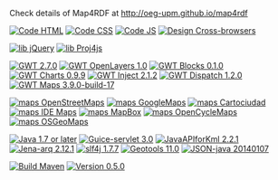 Check details of Map4RDF at http://oeg-upm.github.io/map4rdf

[![Code HTML](https://img.shields.io/badge/code-HTML-blue.svg)](https://www.w3.org/TR/html/)
[![Code CSS](https://img.shields.io/badge/code-CSS-blue.svg)](http://www.w3schools.com/css/css_intro.asp)
[![Code JS](https://img.shields.io/badge/code-JS-blue.svg)](http://www.w3schools.com/js/)
[![Design Cross-browsers](https://img.shields.io/badge/design-Cross--Browsers-blue.svg)](https://en.wikipedia.org/wiki/Cross-browser)

[![lib jQuery](https://img.shields.io/badge/lib-jQuery-green.svg)](https://jquery.com/)
[![lib Proj4js](https://img.shields.io/badge/lib-Proj4js-green.svg)](http://proj4js.org/)

[![GWT 2.7.0](https://img.shields.io/badge/GWT-2.7.0-43a047.svg)](http://www.gwtproject.org/)
[![GWT OpenLayers 1.0](https://img.shields.io/badge/GWT%20OpenLayers-1.0-43a047.svg)](https://github.com/geosdi/GWT-OpenLayers)
[![GWT Blocks 0.1.0](https://img.shields.io/badge/GWT%20Blocks-0.1.0-43a047.svg)](https://github.com/oeg-upm/gwt-blocks/)
[![GWT Charts 0.9.9](https://img.shields.io/badge/GWT%20Charts-0.9.9-43a047.svg)](https://github.com/google/gwt-charts)
[![GWT Inject 2.1.2](https://img.shields.io/badge/GWT%20Inject-2.1.2-43a047.svg)](https://code.google.com/archive/p/google-gin/)
[![GWT Dispatch 1.2.0](https://img.shields.io/badge/GWT%20Dispatch-1.2.0-43a047.svg)](https://github.com/randombits-org/gwt-dispatch)
[![GWT Maps 3.9.0-build-17](https://img.shields.io/badge/GWT%20Maps-3.9.0--build--17-43a047.svg)](https://github.com/branflake2267/GWT-Maps-V3-Api)

[![maps OpenStreetMaps](https://img.shields.io/badge/maps-OpenStreetMaps-ff9800.svg)](http://www.openstreetmap.org)
[![maps GoogleMaps](https://img.shields.io/badge/maps-GoogleMaps-ff9800.svg)](https://maps.google.es)
[![maps Cartociudad](https://img.shields.io/badge/maps-Cartociudad-ff9800.svg)](http://www.cartociudad.es/)
[![maps IDE Maps](https://img.shields.io/badge/maps-IDE--Maps-ff9800.svg)](http://www.idee.es/visualizador/)
[![maps MapBox](https://img.shields.io/badge/maps-MapBox-ff9800.svg)](https://www.mapbox.com/)
[![maps OpenCycleMaps](https://img.shields.io/badge/maps-OpenCycleMaps-ff9800.svg)](http://www.opencyclemap.org/)
[![maps OSGeoMaps](https://img.shields.io/badge/maps-OSGeoMaps-ff9800.svg)](http://www.osgeo.org/mapguide)

[![Java 1.7 or later](https://img.shields.io/badge/Java-1.7%20or%20later-40c4ff.svg)](https://www.java.com/es/download/help/index_installing.xml?j=7)
[![Guice-servlet 3.0](https://img.shields.io/badge/Guice--servlet-3.0-40c4ff.svg)](https://github.com/google/guice/wiki/Servlets)
[![JavaAPIforKml 2.2.1](https://img.shields.io/badge/JavaAPIforKml-2.2.1-40c4ff.svg)](https://labs.micromata.de/projects/jak.html)
[![Jena-arq 2.12.1](https://img.shields.io/badge/Jena--arq-2.12.1-40c4ff.svg)](https://jena.apache.org/documentation/query/)
[![slf4j 1.7.7](https://img.shields.io/badge/slf4j-1.7.7-40c4ff.svg)](http://www.slf4j.org/)
[![Geotools 11.0](https://img.shields.io/badge/Geotools-11.0-40c4ff.svg)](http://www.geotools.org/)
[![JSON-java 20140107](https://img.shields.io/badge/JSON--java-20140107-40c4ff.svg)](https://github.com/stleary/JSON-java)

[![Build Maven](https://img.shields.io/badge/build-Maven-lightgrey.svg)](https://maven.apache.org/)
[![Version 0.5.0](https://img.shields.io/badge/Version-0.5.0-lightgrey.svg)](#version)  
